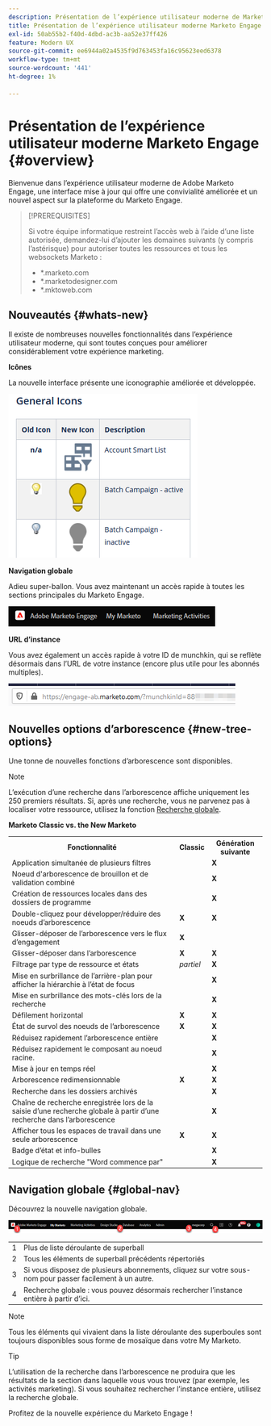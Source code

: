 ```yaml
---
description: Présentation de l’expérience utilisateur moderne de Marketo Engage - Documents Marketo - Documentation du produit
title: Présentation de l’expérience utilisateur moderne Marketo Engage
exl-id: 50ab55b2-f40d-4dbd-ac3b-aa52e37ff426
feature: Modern UX
source-git-commit: ee6944a02a4535f9d763453fa16c95623eed6378
workflow-type: tm+mt
source-wordcount: '441'
ht-degree: 1%

---
```


# Présentation de l’expérience utilisateur moderne Marketo Engage {#overview}

Bienvenue dans l’expérience utilisateur moderne de Adobe Marketo Engage, une interface mise à jour qui offre une convivialité améliorée et un nouvel aspect sur la plateforme du Marketo Engage.

>[!PREREQUISITES]
>
>Si votre équipe informatique restreint l’accès web à l’aide d’une liste autorisée, demandez-lui d’ajouter les domaines suivants (y compris l’astérisque) pour autoriser toutes les ressources et tous les websockets Marketo :
>
>* *.marketo.com
>* *.marketodesigner.com
>* *.mktoweb.com

## Nouveautés {#whats-new}

Il existe de nombreuses nouvelles fonctionnalités dans l’expérience utilisateur moderne, qui sont toutes conçues pour améliorer considérablement votre expérience marketing.

**Icônes**

La nouvelle interface présente une iconographie améliorée et développée.

![](assets/overview-2.png)

**Navigation globale**

Adieu super-ballon. Vous avez maintenant un accès rapide à toutes les sections principales du Marketo Engage.

![](assets/overview-5.png)

**URL d’instance**

Vous avez également un accès rapide à votre ID de munchkin, qui se reflète désormais dans l’URL de votre instance (encore plus utile pour les abonnés multiples).

![](assets/overview-6.png)

## Nouvelles options d’arborescence {#new-tree-options}

Une tonne de nouvelles fonctions d’arborescence sont disponibles.

>[!NOTE]
>
>L’exécution d’une recherche dans l’arborescence affiche uniquement les 250 premiers résultats. Si, après une recherche, vous ne parvenez pas à localiser votre ressource, utilisez la fonction [Recherche globale](/help/marketo/product-docs/marketo-engage-modern-ux/using-the-global-search.md).

**Marketo Classic vs. the New Marketo**

<table> 
 <tbody>
  <tr>
   <th>Fonctionnalité</th> 
   <th>Classic</th> 
   <th>Génération suivante</th> 
  </tr>
  <tr>
   <td>Application simultanée de plusieurs filtres</td> 
   <td></td> 
   <td><strong>X</strong></td>  
  </tr>
  <tr>
   <td>Noeud d'arborescence de brouillon et de validation combiné</td> 
   <td></td> 
   <td><strong>X</strong></td> 
  </tr>
  <tr>
   <td>Création de ressources locales dans des dossiers de programme</td> 
   <td></td> 
   <td><strong>X</strong></td> 
  </tr>
  <tr>
   <td>Double-cliquez pour développer/réduire des noeuds d’arborescence</td> 
   <td><strong>X</strong></td> 
   <td><strong>X</strong></td>  
  </tr>
  <tr>
   <td>Glisser-déposer de l’arborescence vers le flux d’engagement</td> 
   <td><strong>X</strong></td> 
   <td></td> 
  </tr>
  <tr>
   <td>Glisser-déposer dans l’arborescence</td> 
   <td><strong>X</strong></td> 
   <td><strong>X</strong></td> 
  </tr>
  <tr>
   <td>Filtrage par type de ressource et états</td> 
   <td><i>partiel</i></td> 
   <td><strong>X</strong></td>  
  </tr>
  <tr>
   <td>Mise en surbrillance de l’arrière-plan pour afficher la hiérarchie à l’état de focus</td> 
   <td></td> 
   <td><strong>X</strong></td> 
  </tr>
  <tr>
   <td>Mise en surbrillance des mots-clés lors de la recherche</td> 
   <td></td> 
   <td><strong>X</strong></td> 
  </tr>
  <tr>
   <td>Défilement horizontal</td> 
   <td><strong>X</strong></td> 
   <td><strong>X</strong></td>  
  </tr>
  <tr>
   <td>État de survol des noeuds de l’arborescence</td> 
   <td><strong>X</strong></td> 
   <td><strong>X</strong></td> 
  </tr>
  <tr>
   <td>Réduisez rapidement l’arborescence entière</td> 
   <td></td> 
   <td><strong>X</strong></td> 
  </tr>
  <tr>
   <td>Réduisez rapidement le composant au noeud racine.</td> 
   <td></td> 
   <td><strong>X</strong></td>  
  </tr>
  <tr>
   <td>Mise à jour en temps réel</td> 
   <td></td> 
   <td><strong>X</strong></td> 
  </tr>
  <tr>
   <td>Arborescence redimensionnable</td> 
   <td><strong>X</strong></td> 
   <td><strong>X</strong></td> 
  </tr>
  <tr>
   <td>Recherche dans les dossiers archivés</td> 
   <td></td> 
   <td><strong>X</strong></td>  
  </tr>
  <tr>
   <td>Chaîne de recherche enregistrée lors de la saisie d’une recherche globale à partir d’une recherche dans l’arborescence</td> 
   <td></td> 
   <td><strong>X</strong></td> 
  </tr>
  <tr>
   <td>Afficher tous les espaces de travail dans une seule arborescence</td> 
   <td><strong>X</strong></td> 
   <td><strong>X</strong></td> 
  </tr>
  <tr>
   <td>Badge d’état et info-bulles</td> 
   <td></td> 
   <td><strong>X</strong></td>  
  </tr>
  <tr>
   <td>Logique de recherche "Word commence par"</td> 
   <td></td> 
   <td><strong>X</strong></td> 
  </tr>
 </tbody>
</table>

## Navigation globale {#global-nav}

Découvrez la nouvelle navigation globale.

![](assets/overview-7.png)

<table> 
 <tbody>
  <tr>
   <td>1</td> 
   <td>Plus de liste déroulante de superball</td> 
  </tr>
  <tr>
   <td>2</td> 
   <td>Tous les éléments de superball précédents répertoriés</td> 
  </tr>
  <tr>
  <tr>
   <td>3</td> 
   <td>Si vous disposez de plusieurs abonnements, cliquez sur votre sous-nom pour passer facilement à un autre.</td> 
  </tr>
  <tr>
   <td>4</td> 
   <td>Recherche globale : vous pouvez désormais rechercher l’instance entière à partir d’ici.</td> 
  </tr>
 </tbody>
</table>

>[!NOTE]
>
>Tous les éléments qui vivaient dans la liste déroulante des superboules sont toujours disponibles sous forme de mosaïque dans votre My Marketo.

>[!TIP]
>
>L’utilisation de la recherche dans l’arborescence ne produira que les résultats de la section dans laquelle vous vous trouvez (par exemple, les activités marketing). Si vous souhaitez rechercher l’instance entière, utilisez la recherche globale.

Profitez de la nouvelle expérience du Marketo Engage !
